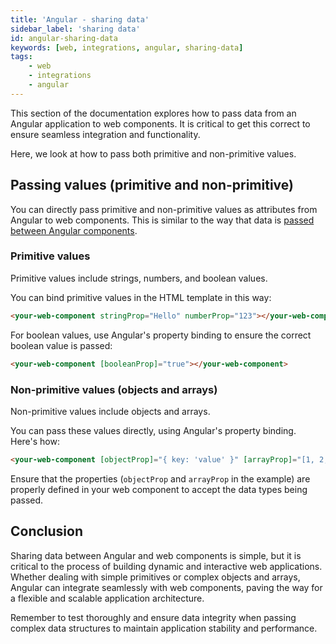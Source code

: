 ```yaml
---
title: 'Angular - sharing data'
sidebar_label: 'sharing data'
id: angular-sharing-data
keywords: [web, integrations, angular, sharing-data]
tags:
    - web
    - integrations
    - angular
---
```

This section of the documentation explores how to pass data from an Angular application to web components. It is critical to get this correct to ensure seamless integration and functionality. 

Here, we look at how to pass both primitive and non-primitive values.

## Passing values (primitive and non-primitive)

You can directly pass primitive and non-primitive values as attributes from Angular to web components. This is similar to the way that data is [passed between Angular components](https://angular.io/guide/inputs-outputs).

### Primitive values
Primitive values include strings, numbers, and boolean values. 

You can bind primitive values in the HTML template in this way:

```html
<your-web-component stringProp="Hello" numberProp="123"></your-web-component>
```

For boolean values, use Angular's property binding to ensure the correct boolean value is passed:

```html
<your-web-component [booleanProp]="true"></your-web-component>
```

### Non-primitive values (objects and arrays)
Non-primitive values include objects and arrays.

You can pass these values directly, using Angular's property binding. Here's how:

```html
<your-web-component [objectProp]="{ key: 'value' }" [arrayProp]="[1, 2, 3]"></your-web-component>
```

Ensure that the properties (`objectProp` and `arrayProp` in the example) are properly defined in your web component to accept the data types being passed.

## Conclusion

Sharing data between Angular and web components is simple, but it is critical to the process of building dynamic and interactive web applications. Whether dealing with simple primitives or complex objects and arrays, Angular can integrate seamlessly with web components, paving the way for a flexible and scalable application architecture.

Remember to test thoroughly and ensure data integrity when passing complex data structures to maintain application stability and performance.
